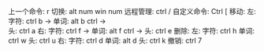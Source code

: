 上一个命令:  r
切换:
    alt num
    win num
远程管理:
    ctrl /
自定义命令:
    Ctrl [
移动:
    左:
        字符: 
            ctrl b 
            ->
        单词: 
            alt b
            ctrl ->  
        头: 
            ctrl a
    右:
        字符:
            ctrl f 
            ->
        单词:
            alt f 
            ctrl ->
        头: 
            ctrl e
删除:
    左:
        字符: 
            ctrl h
        单词: 
            ctrl w
        头: 
            ctrl u
    右:
        字符:
            ctrl d
        单词:
            alt d
        头: 
            ctrl k
撤销:
    ctrl 7